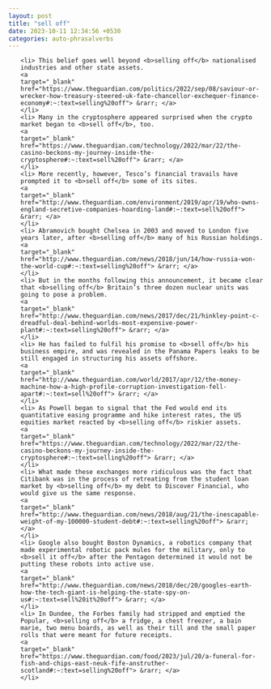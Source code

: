 ```yaml
---
layout: post
title: "sell off"
date: 2023-10-11 12:34:56 +0530
categories: auto-phrasalverbs
---
```

<ol>

    <li> This belief goes well beyond <b>selling off</b> nationalised industries and other state assets.
    <a 
    target="_blank" 
    href="https://www.theguardian.com/politics/2022/sep/08/saviour-or-wrecker-how-treasury-steered-uk-fate-chancellor-exchequer-finance-economy#:~:text=selling%20off"> &rarr; </a>
    </li>
    <li> Many in the cryptosphere appeared surprised when the crypto market began to <b>sell off</b>, too.
    <a 
    target="_blank" 
    href="https://www.theguardian.com/technology/2022/mar/22/the-casino-beckons-my-journey-inside-the-cryptosphere#:~:text=sell%20off"> &rarr; </a>
    </li>
    <li> More recently, however, Tesco’s financial travails have prompted it to <b>sell off</b> some of its sites.
    <a 
    target="_blank" 
    href="http://www.theguardian.com/environment/2019/apr/19/who-owns-england-secretive-companies-hoarding-land#:~:text=sell%20off"> &rarr; </a>
    </li>
    <li> Abramovich bought Chelsea in 2003 and moved to London five years later, after <b>selling off</b> many of his Russian holdings.
    <a 
    target="_blank" 
    href="http://www.theguardian.com/news/2018/jun/14/how-russia-won-the-world-cup#:~:text=selling%20off"> &rarr; </a>
    </li>
    <li> But in the months following this announcement, it became clear that <b>selling off</b> Britain’s three dozen nuclear units was going to pose a problem.
    <a 
    target="_blank" 
    href="http://www.theguardian.com/news/2017/dec/21/hinkley-point-c-dreadful-deal-behind-worlds-most-expensive-power-plant#:~:text=selling%20off"> &rarr; </a>
    </li>
    <li> He has failed to fulfil his promise to <b>sell off</b> his business empire, and was revealed in the Panama Papers leaks to be still engaged in structuring his assets offshore.
    <a 
    target="_blank" 
    href="http://www.theguardian.com/world/2017/apr/12/the-money-machine-how-a-high-profile-corruption-investigation-fell-apart#:~:text=sell%20off"> &rarr; </a>
    </li>
    <li> As Powell began to signal that the Fed would end its quantitative easing programme and hike interest rates, the US equities market reacted by <b>selling off</b> riskier assets.
    <a 
    target="_blank" 
    href="https://www.theguardian.com/technology/2022/mar/22/the-casino-beckons-my-journey-inside-the-cryptosphere#:~:text=selling%20off"> &rarr; </a>
    </li>
    <li> What made these exchanges more ridiculous was the fact that Citibank was in the process of retreating from the student loan market by <b>selling off</b> my debt to Discover Financial, who would give us the same response.
    <a 
    target="_blank" 
    href="http://www.theguardian.com/news/2018/aug/21/the-inescapable-weight-of-my-100000-student-debt#:~:text=selling%20off"> &rarr; </a>
    </li>
    <li> Google also bought Boston Dynamics, a robotics company that made experimental robotic pack mules for the military, only to <b>sell it off</b> after the Pentagon determined it would not be putting these robots into active use.
    <a 
    target="_blank" 
    href="http://www.theguardian.com/news/2018/dec/20/googles-earth-how-the-tech-giant-is-helping-the-state-spy-on-us#:~:text=sell%20it%20off"> &rarr; </a>
    </li>
    <li> In Dundee, the Forbes family had stripped and emptied the Popular, <b>selling off</b> a fridge, a chest freezer, a bain marie, two menu boards, as well as their till and the small paper rolls that were meant for future receipts.
    <a 
    target="_blank" 
    href="https://www.theguardian.com/food/2023/jul/20/a-funeral-for-fish-and-chips-east-neuk-fife-anstruther-scotland#:~:text=selling%20off"> &rarr; </a>
    </li>